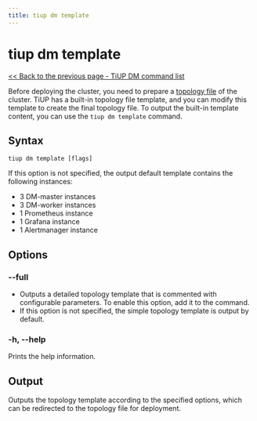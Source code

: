 ```yaml
---
title: tiup dm template
---
```


# tiup dm template

[<< Back to the previous page - TiUP DM command list](/tiup/tiup-component-dm.md#command-list)

Before deploying the cluster, you need to prepare a [topology file](/tiup/tiup-dm-topology-reference.md) of the cluster. TiUP has a built-in topology file template, and you can modify this template to create the final topology file. To output the built-in template content, you can use the `tiup dm template` command.

## Syntax

```shell
tiup dm template [flags]
```

If this option is not specified, the output default template contains the following instances:

- 3 DM-master instances
- 3 DM-worker instances
- 1 Prometheus instance
- 1 Grafana instance
- 1 Alertmanager instance

## Options

### --full

- Outputs a detailed topology template that is commented with configurable parameters. To enable this option, add it to the command.
- If this option is not specified, the simple topology template is output by default. 

### -h, --help

Prints the help information.

## Output

Outputs the topology template according to the specified options, which can be redirected to the topology file for deployment.
